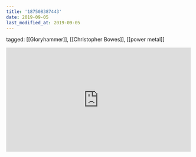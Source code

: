 ```yaml
---
title: '187508387443'
date: 2019-09-05
last_modified_at: 2019-09-05
---
```

tagged: [[Gloryhammer]], [[Christopher Bowes]], [[power metal]]
<iframe allow="accelerometer; autoplay; clipboard-write; encrypted-media; gyroscope; picture-in-picture" allowfullscreen="" frameborder="0" height="281" id="youtube_iframe" src="https://www.youtube.com/embed/VlhQZFTvAn4?feature=oembed&amp;enablejsapi=1&amp;origin=https://safe.txmblr.com&amp;wmode=opaque" width="500"></iframe>